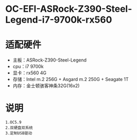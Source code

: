 # OC-EFI-ASRock-Z390-Steel-Legend-i7-9700k-rx560

# 适配硬件
- 主板：ASRock-Z390-Steel-Legend
- cpu：i7 9700k
- 显卡：rx560 4G
- 存储：Intel m.2 256G + Asgard m.2 250G + Seagate 1T
- 内存：金士顿骇客神条32G(16x2)

# 说明

	1.OC5.9 
	2.双硬盘双系统
	3.定制USB驱动
